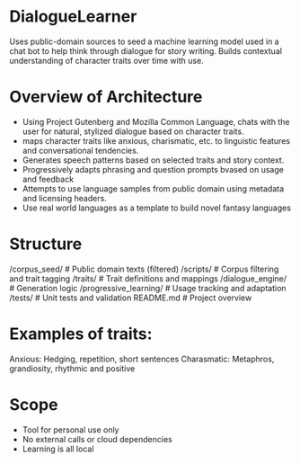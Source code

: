 # DialogueLearner
Uses public-domain sources to seed a machine learning model used in a chat bot to help think through dialogue for story writing.  Builds contextual understanding of character traits over time with use.

# Overview of Architecture
- Using Project Gutenberg and Mozilla Common Language, chats with the user for natural, stylized dialogue based on character traits.
- maps character traits like anxious, charismatic, etc. to linguistic features and conversational tendencies.
- Generates speech patterns based on selected traits and story context.
- Progressively adapts phrasing and question prompts bvased on usage and feedback
- Attempts to use language samples from public domain using metadata and licensing headers.
- Use real world languages as a template to build novel fantasy languages

# Structure
/corpus_seed/                   # Public domain texts (filtered)
/scripts/                       # Corpus filtering and trait tagging
/traits/                        # Trait definitions and mappings
/dialogue_engine/               # Generation logic
/progressive_learning/          # Usage tracking and adaptation
/tests/                         # Unit tests and validation
README.md                       # Project overview

# Examples of traits:

Anxious: Hedging, repetition, short sentences
Charasmatic: Metaphros, grandiosity, rhythmic and positive

# Scope
- Tool for personal use only
- No external calls or cloud dependencies
- Learning is all local
